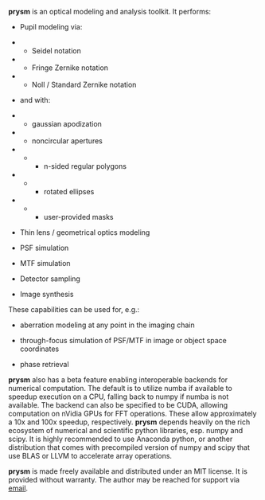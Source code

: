 **prysm** is an optical modeling and analysis toolkit.  It performs:

* Pupil modeling via:

* * Seidel notation

* * Fringe Zernike notation

* * Noll / Standard Zernike notation

* and with:

* * gaussian apodization

* * noncircular apertures 

* * * n-sided regular polygons

* * * rotated ellipses

* * * user-provided masks

* Thin lens / geometrical optics modeling

* PSF simulation

* MTF simulation

* Detector sampling

* Image synthesis

These capabilities can be used for, e.g.:

* aberration modeling at any point in the imaging chain

* through-focus simulation of PSF/MTF in image or object space coordinates

* phase retrieval

**prysm** also has a beta feature enabling interoperable backends for numerical computation.  The default is to utilize numba if available to speedup execution on a CPU, falling back to numpy if numba is not available.  The backend can also be specified to be CUDA, allowing computation on nVidia GPUs for FFT operations.  These allow approximately a 10x and 100x speedup, respectively.
**prysm** depends heavily on the rich ecosystem of numerical and scientific python libraries, esp. numpy and scipy.  It is highly recommended to use Anaconda python, or another distribution that comes with precompiled version of numpy and scipy that use BLAS or LLVM to accelerate array operations.

**prysm** is made freely available and distributed under an MIT license.  It is provided without warranty.  The author may be reached for support via [email](mailto:brandondube@gmail.com).
